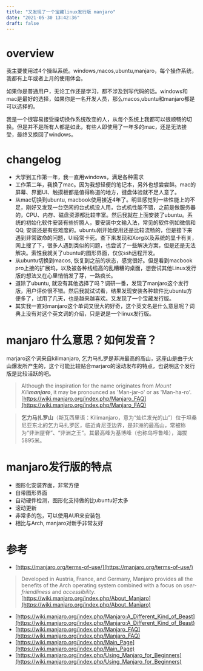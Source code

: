 ```yaml
---
title: "又发现了一个宝藏linux发行版 manjaro"
date: "2021-05-30 13:42:36"
draft: false
---
```


# overview

我主要使用过4个操纵系统。windows,macos,ubuntu,manjaro，每个操作系统，我都有上年或者上月的使用体会。

如果你是普通用户，无论工作还是学习，都不涉及到写代码的话。windows和mac是最好的选择，如果你是一名开发人员，那么macos,ubuntu和manjaro都是可以选择的。

我是一个很容易接受操切换作系统改变的人，从每个系统上我都可以很顺畅的切换。但是并不是所有人都是如此，有些人即使用了一年多的mac，还是无法接受，最终又换回了windows。


# changelog

- 大学到工作第一年，我一直用windows，满足各种需求
- 工作第二年，我换了mac。因为我想轻便的笔记本，另外也想尝尝鲜。mac的屏幕、界面UI、触摸板都是值得称道的地方，键盘体验就不足人意了。
- 从mac切换到ubuntu, macbook使用接近4年了。明显感觉到一些性能上的不足，刚好又发现一台空闲的台式机没人用，台式机性能不错，之前是做服务器的，CPU、内存、磁盘资源都比较丰富。然后我就在上面安装了ubuntu。系统的初始化软件安装有些折腾人，要安装中文输入法，常见的软件例如微信和QQ, 安装还是有些难度的。ubuntu刚开始使用还是比较流畅的，但是接下来遇到非常致命的问题，UI经常卡死。查下来发现和Xorg以及系统的显卡有关，网上搜了下，很多人遇到类似的问题，也尝试了一些解决方案，但是还是无法解决。索性我就关了ubuntu的图形界面，仅仅ssh远程开发。
- 从ubuntu切换到macos, 恢复到之前的状态，感觉很好。但是看到macbook pro上接的扩展坞，以及被各种线缆高的乱糟糟的桌面，想尝试其他Linux发行版的想法又在心里悄悄发了芽，一路疯长。
- 道除了ubuntu, 就没有其他选择了吗？调研一番，发现了manjaro这个发行版，用户评价很不错。然后我就试试看，结果发现安装各种软件比ubuntu方便多了，试用了几天，也是越来越喜欢。又发现了一个宝藏发行版。
- 其实我一直对manjaro这个单词又很大的好奇，这个英文名是什么意思呢？词典上没有对这个英文词的介绍，只是说是一个linux发行版。


# manjaro 什么意思？如何发音？
marjaro这个词来自kilimanjaro,  乞力马扎罗是非洲最高的高山，这座山是由于火山爆发所产生的，这个可能比较贴合marjaro的滚动发布的特点，也说明这个发行版是比较活跃的吧。

> Although the inspiration for the name originates from _Mount Kili**manjaro**_, it may be pronounced as 'Man-jar-o' or as 'Man-ha-ro'.   [https://wiki.manjaro.org/index.php/Manjaro_FAQ](https://wiki.manjaro.org/index.php/Manjaro_FAQ)


> **乞力马扎罗山**（斯瓦西里语：Kilimanjaro，意为“灿烂发光的山”）位于坦桑尼亚东北的乞力马扎罗区，临近肯尼亚边界，是非洲的最高山，常被称为“非洲屋脊”、“非洲之王”。其最高峰为基博峰（也称乌呼鲁峰），海拔5895米。



# manjaro发行版的特点

- 图形化安装界面，非常方便
- 自带图形界面
- 自动硬件检测，图形化支持做的比ubuntu好太多
- 滚动更新
- 非常多的包，可以使用AUR来安装包
- 相比与Arch, manjaro对新手非常友好


# 参考

- [https://manjaro.org/terms-of-use/](https://manjaro.org/terms-of-use/)

> Developed in Austria, France, and Germany, Manjaro provides all the benefits of the Arch operating system combined with a focus on _user-friendliness_ and _accessibility_.   [https://wiki.manjaro.org/index.php/About_Manjaro](https://wiki.manjaro.org/index.php/About_Manjaro)


- [https://wiki.manjaro.org/index.php/Manjaro:A_Different_Kind_of_Beast](https://wiki.manjaro.org/index.php/Manjaro:A_Different_Kind_of_Beast)
- [https://wiki.manjaro.org/index.php/Manjaro_FAQ](https://wiki.manjaro.org/index.php/Manjaro_FAQ)
- [https://wiki.manjaro.org/index.php/Main_Page](https://wiki.manjaro.org/index.php/Main_Page)
- [https://wiki.manjaro.org/index.php/Using_Manjaro_for_Beginners](https://wiki.manjaro.org/index.php/Using_Manjaro_for_Beginners)

# 

